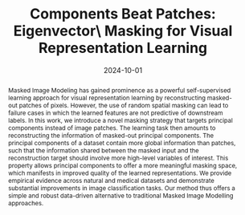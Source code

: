 ---
layout: publication_page
show: true
noheader: true

title: "Components Beat Patches: Eigenvector\\ Masking for Visual Representation Learning"
description:

date: 2024-10-01

authors:
  - name: <b>Alice Bizeul</b>
    affiliations: [ETH Zurich, ETH AI Center]
  - name: Thomas Sutter
    affiliations: [ETH Zurich]
  - name: Alain Ryser
    affiliations: [ETH Zurich]
  - name: Julius Von Kügelen
    affiliations: [ETH Zurich]
  - name: Bernhard Schölkopf
    affiliations: [Max Planck Institute for Intelligent Systems]
  - name: Julia E. Vogt
    affiliations: [ETH Zurich]

journal: under submission
bib: /assets/bibliography/mae.txt
abstract: Masked Image Modeling has gained prominence as a powerful self-supervised learning approach for visual representation learning by reconstructing masked-out patches of pixels. However, the use of random spatial masking can lead to failure cases in which the learned features are not predictive of downstream labels. In this work, we introduce a novel masking strategy that targets principal components instead of image patches. The learning task then amounts to reconstructing the information of masked-out principal components. The principal components of a dataset contain more global information than patches, such that the information shared between the masked input and the reconstruction target should involve more high-level variables of interest. This property allows principal components to offer a more meaningful masking space, which manifests in improved quality of the learned representations. We provide empirical evidence across natural and medical datasets and demonstrate substantial improvements in image classification tasks. Our method thus offers a simple and robust data-driven alternative to traditional Masked Image Modelling approaches.
pdf: /assets/pdf/mae.pdf
arxiv: https://openreview.net/forum?id=xqEeGja6zq

# Below is an example of injecting additional page-specific styles.
# If you use this page as a template, delete this _styles block.
_styles: >
  # .fake-img {
  #   background: #bbb;
  #   border: 1px solid rgba(0, 0, 0, 0.1);
  #   box-shadow: 0 0px 4px rgba(0, 0, 0, 0.1);
  #   margin-bottom: 12px;
  # }
  # .fake-img p {
  #   font-family: monospace;
  #   color: white;
  #   text-align: left;
  #   margin: 12px 0;
  #   text-align: center;
  #   font-size: 16px;
  # }
---